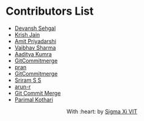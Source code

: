# Contributors List
* [Devansh Sehgal](https://github.com/Devansh-ops/)
* [Krish Jain](https://github.com/kri5h92/)
* [Amit Priyadarshi](https://github.com/Priyadarshi-Amit)
* [Vaibhav Sharma](https://github.com/GhostVaibhav)
* [Aaditya Kumra](https://github.com/AadityaKumra)
* [GitCommitmerge](https://github.com/GitCommitMerge)  
* [pran](https://github.com/pranaysinghvi2003)
* [GitCommitmerge](https://github.com/GitCommitMerge)
* [Sriram S S ](https://github.com/Sri0035)
* [arun-r](https://github.com/arun-r)
* [Git Commit Merge](https://github.com/GitCommitMerge)
* [Parimal Kothari](https://github.com/parimalkothari)

<p align="center">
	With :heart: by <a href="https://github.com/SIGMA-XI-VIT" target="_blank">Sigma Xi VIT</a>
</p>
